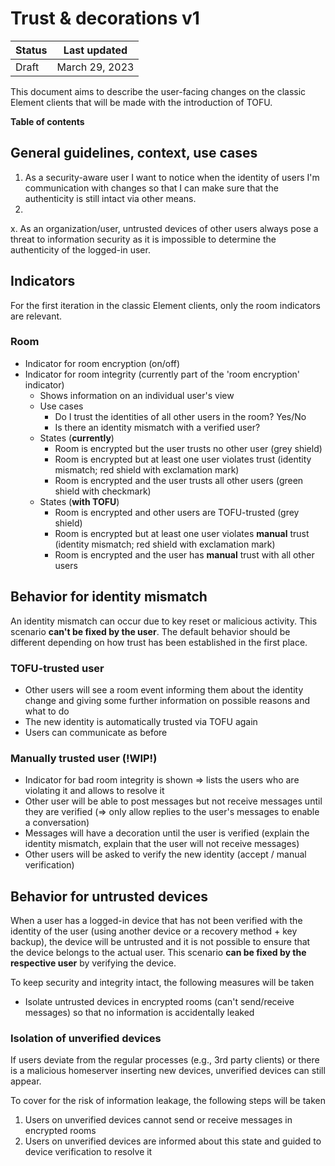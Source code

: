 # Trust & decorations v1

| Status | Last updated |
|--|--|
| Draft | March 29, 2023 |

This document aims to describe the user-facing changes on the classic Element clients that will be made with the introduction of TOFU.

**Table of contents**

## General guidelines, context, use cases

1. As a security-aware user I want to notice when the identity of users I'm communication with changes so that I can make sure that the authenticity is still intact via other means.
2. 
x. As an organization/user, untrusted devices of other users always pose a threat to information security as it is impossible to determine the authenticity of the logged-in user.

## Indicators

For the first iteration in the classic Element clients, only the room indicators are relevant.

### Room

- Indicator for room encryption (on/off)
- Indicator for room integrity (currently part of the 'room encryption' indicator)
	- Shows information on an individual user's view
	- Use cases
		- Do I trust the identities of all other users in the room? Yes/No
		- Is there an identity mismatch with a verified user?
	- States (**currently**)
		- Room is encrypted but the user trusts no other user (grey shield)
		- Room is encrypted but at least one user violates trust (identity mismatch; red shield with exclamation mark)
		- Room is encrypted and the user trusts all other users (green shield with checkmark)
  - States (**with TOFU**)
    - Room is encrypted and other users are TOFU-trusted (grey shield)
    - Room is encrypted but at least one user violates **manual** trust (identity mismatch; red shield with exclamation mark)
    - Room is encrypted and the user has **manual** trust with all other users

## Behavior for identity mismatch

An identity mismatch can occur due to key reset or malicious activity. This scenario **can't be fixed by the user**. 
The default behavior should be different depending on how trust has been established in the first place.

### TOFU-trusted user

- Other users will see a room event informing them about the identity change and giving some further information on possible reasons and what to do
- The new identity is automatically trusted via TOFU again
- Users can communicate as before

### Manually trusted user (!WIP!)

- Indicator for bad room integrity is shown => lists the users who are violating it and allows to resolve it
- Other user will be able to post messages but not receive messages until they are verified (=> only allow replies to the user's messages to enable a conversation)
- Messages will have a decoration until the user is verified (explain the identity mismatch, explain that the user will not receive messages)
- Other users will be asked to verify the new identity (accept / manual verification)

## Behavior for untrusted devices

When a user has a logged-in device that has not been verified with the identity of the user (using another device or a recovery method + key backup), the device will be untrusted and it is not possible to ensure that the device belongs to the actual user. This scenario **can be fixed by the respective user** by verifying the device. 

To keep security and integrity intact, the following measures will be taken
- Isolate untrusted devices in encrypted rooms (can't send/receive messages) so that no information is accidentally leaked

### Isolation of unverified devices

If users deviate from the regular processes (e.g., 3rd party clients) or there is a malicious homeserver inserting new devices, unverified devices can still appear.

To cover for the risk of information leakage, the following steps will be taken
1. Users on unverified devices cannot send or receive messages in encrypted rooms
2. Users on unverified devices are informed about this state and guided to device verification to resolve it
